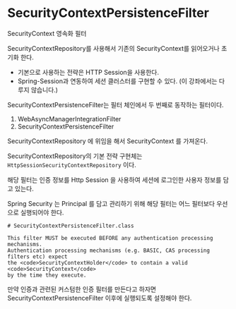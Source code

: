 # SecurityContextPersistenceFilter

SecurityContext 영속화 필터 

SecurityContextRepository를 사용해서 기존의 SecurityContext를 읽어오거나 초기화 한다.

- 기본으로 사용하는 전략은 HTTP Session을 사용한다.
- Spring-Session과 연동하여 세션 클러스터를 구현할 수 있다. (이 강좌에서는 다루지 않습니다.)

SecurityContextPersistenceFilter는 필터 체인에서 두 번째로 동작하는 필터이다.

1. WebAsyncManagerIntegrationFilter
2. SecurityContextPersistenceFilter

SecurityContextRepository 에 위임을 해서 SecurityContext 를 가져온다.

SecurityContextRepository의 기본 전략 구현체는 `HttpSessionSecurityContextRepository` 이다.

해당 필터는 인증 정보를 Http Session 을 사용하여 세션에 로그인한 사용자 정보를 담고 있는다.

Spring Security 는  Principal 를 담고 관리하기 위해 해당 필터는 어느 필터보다 우선으로 실행되어야 한다.

```text
# SecurityContextPersistenceFilter.class

This filter MUST be executed BEFORE any authentication processing mechanisms.
Authentication processing mechanisms (e.g. BASIC, CAS processing filters etc) expect
the <code>SecurityContextHolder</code> to contain a valid <code>SecurityContext</code>
by the time they execute.
```

만약 인증과 관련된 커스텀한 인증 필터를 만든다고 하자면 SecurityContextPersistenceFilter 이후에 실행되도록 설정해야 한다. 



 
